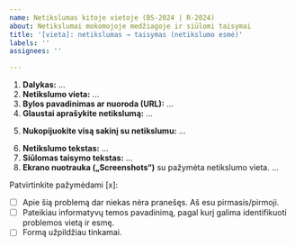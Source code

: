 ```yaml
---
name: Netikslumas kitoje vietoje (BS-2024 | R-2024)
about: Netikslumai mokomojoje medžiagoje ir siūlomi taisymai
title: '[vieta]: netikslumas → taisymas (netikslumo esmė)'
labels: ''
assignees: ''

---
```



<!-- ------------------------------------------------------------------ -->
<!--                                                                    -->
<!--  Apie netikslumus TESTUOSE rašykite tiesiai dėstytojui per „Teams“ -->
<!--                                                                    -->
<!-- ------------------------------------------------------------------ -->



<!-- 
    Temos PAVADINIME apibūdinkite netikslumo esmę, kuri padėtų 
  KITIEMS SKAITYTOJAMS GREITAI SUSIORIENTUOTI, kad apie šį netikslumą jau pranešta:
  1. Parašykite, kur yra netikslumas: „[Video]“, jei video medžiagoje; „[YouTube]“, jei video aprašyme; „[Straipsnis]“, jei papildomai duoto straipsnio komentaruose; ...
  2. Apibūdinkite netikslumo esmę. Jei galima, tokiu formatu: netikslumas → taisymas;
  Pvz.:
  „[Straipsnis]: kopppiuteris → kompiuteris“
  „[YouTube]: praleistas žodis "tačiau"“


 Apačioje patvirtinkite pažymėdami [x], kad formą užpildėte tinkamai:
 Tarp [, x, ir ] tarpų neturi būti:
     GERAI:  [x]
     BLOGAI: [ x ], [ x], arba [x ]
 
 
 „GitHub“ svetainėje atsakymus rašykite „Write“, 
 o rezultatą (prieš siųsdami) peržiūrėkite „View“ kortelėje.
 

  Laukelyje „Dalykas“ įrašyti trumpąjį dalyko pavadinimą:
     - BS-2024, jei jūsų klausomas kursas yra „Biostatistika“;
     - R-2024,  jei jūsų klausomas kursas yra „Įvadas į duomenų analizę programa R (R-2024)“ 

 
Toliau užpildykite vietas, pažymėtas daugtaškiu.

-->
 
1. **Dalykas:** ... <!-- Įrašyti vieną: BS-2024 arba R-2024 -->
2. **Netikslumo vieta:** ...
3. **Bylos pavadinimas ar nuoroda (URL):** ...
4. **Glaustai aprašykite netikslumą:**  ...
<!-- 4: Loginė klaida, fakto klaida, skaičiavimo klaida, rašybos klaida, skyrybos klaida, nesuderinti linksniai ar pan.--> 
5. **Nukopijuokite visą sakinį su netikslumu:** ...
<!-- 5: NEREIKIA, jei yra kokybiška ekrano nuotrauka su pažymėta netikslumo vieta. -->
<!-- Naudojamas greitai paieškai dokumente -->
6. **Netikslumo tekstas:** ...
7. **Siūlomas taisymo tekstas:** ...
8. **Ekrano nuotrauka („Screenshots“)** su pažymėta netikslumo vieta.
... 
<!-- Galite įkelti/įklijuoti spausdami Ctrl+V -->


<!-- --------------------------------------- -->
Patvirtinkite pažymėdami [x]:

- [ ] Apie šią problemą dar niekas nėra pranešęs. Aš esu pirmasis/pirmoji.
- [ ] Pateikiau informatyvų temos pavadinimą, pagal kurį galima identifikuoti problemos vietą ir esmę.
- [ ] Formą užpildžiau tinkamai.
